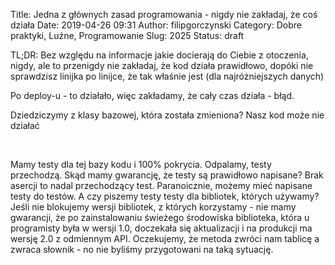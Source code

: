 Title: Jedna z głównych zasad programowania - nigdy nie zakładaj, że coś działa
Date: 2019-04-26 09:31
Author: filipgorczynski
Category: Dobre praktyki, Luźne, Programowanie
Slug: 2025
Status: draft

TL;DR: Bez względu na informacje jakie docierają do Ciebie z otoczenia, nigdy, ale to przenigdy nie zakładaj, że kod działa prawidłowo, dopóki nie sprawdzisz linijka po linijce, że tak właśnie jest (dla najróżniejszych danych)

Po deploy-u - to działało, więc zakładamy, że cały czas działa - błąd.

Dziedziczymy z klasy bazowej, która została zmieniona? Nasz kod może nie działać

 

Mamy testy dla tej bazy kodu i 100% pokrycia. Odpalamy, testy przechodzą. Skąd mamy gwarancję, że testy są prawidłowo napisane? Brak asercji to nadal przechodzący test. Paranoicznie, możemy mieć napisane testy do testów. A czy piszemy testy testy dla bibliotek, których używamy? Jeśli nie blokujemy wersji bibliotek, z których korzystamy - nie mamy gwarancji, że po zainstalowaniu świeżego środowiska biblioteka, która u programisty była w wersji 1.0, doczekała się aktualizacji i na produkcji ma wersję 2.0 z odmiennym API. Oczekujemy, że metoda zwróci nam tablicę a zwraca słownik - no nie byliśmy przygotowani na taką sytuację.

 

 
